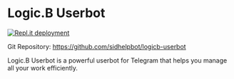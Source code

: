 # Logic.B Userbot
[![Repl.it deployment](https://repl.it/badge/github/sidhelpbot/logicb-userbot)](https://repl.it/github/sidhelpbot/logicb-userbot)

Git Repository: https://github.com/sidhelpbot/logicb-userbot

Logic.B Userbot is a powerful userbot for Telegram that helps you manage all your work efficiently.
